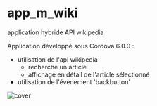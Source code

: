 # app_m_wiki
application hybride API wikipedia

Application développé sous Cordova 6.0.0 :

- utilisation de l'api wikipedia
  - recherche un article
  - affichage en détail de l'article sélectionné
- utilisation de l'évènement 'backbutton' 

<img src="https://github.com/clamarque/app_m_wiki/images/cover.jpg" alt="cover" />
